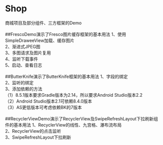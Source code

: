 # Shop
商城项目及部分组件、三方框架的Demo<br/>
<br/>
##FrescoDemo演示了Fresco图片缓存框架的基本用法
1、使用SimpleDraweeView加载、缓存图片<br/>
2、渐进式JPEG图<br/>
3、多图请求及图片复用<br/>
4、监听下载事件<br/>
5、启动、查看日志<br/>
<br/>
##ButterKnife演示了ButterKnife框架的基本用法
1、字段的绑定<br/>
2、监听的绑定<br/>
3、添加依赖的方法<br/>
	（1）8.5.1版本要求Gradle版本为2.14，所以要求Android Studio版本2.2<br/>
	（2）Android Studio版本2.1可依赖8.4.0版本<br/>
	（3）AS更低版本可考虑依赖BK的7版本<br/>
<br/>
##RecyclerViewDemo演示了RecyclerView及SwipeRefreshLayout下拉刷新组件的基本用法
1、RecyclerView的线性、九宫格、瀑布流布局<br/>
2、RecyclerView的点击监听<br/>
3、SwipeRefreshLayout下拉刷新<br/>
<br/>
